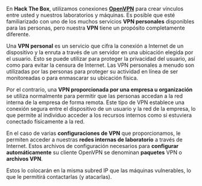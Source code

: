 En **Hack The Box**, utilizamos conexiones **[OpenVPN](https://en.wikipedia.org/wiki/OpenVPN)** para crear vínculos entre usted y nuestros laboratorios y máquinas. Es posible que esté familiarizado con uno de los muchos servicios **VPN personales** disponibles para las personas, pero nuestra **VPN** tiene un propósito completamente diferente.

Una **VPN personal** es un servicio que cifra la conexión a Internet de un dispositivo y la enruta a través de un servidor en una ubicación elegida por el usuario. Esto se puede utilizar para proteger la privacidad del usuario, así como para evitar la censura de Internet. Las VPN personales a menudo son utilizadas por las personas para proteger su actividad en línea de ser monitoreadas o para enmascarar su ubicación física.

Por el contrario, una **VPN proporcionada por una empresa u organización** se utiliza normalmente para permitir que las personas accedan a la red interna de la empresa de forma remota. Este tipo de VPN establece una conexión segura entre el dispositivo de un usuario y la red de la empresa, lo que permite al individuo acceder a los recursos internos como si estuviera conectado físicamente a la red.

En el caso de varias **configuraciones de VPN** que proporcionamos, le permiten acceder a nuestras **redes internas de laboratorio** a través de Internet. Estos archivos de configuración necesarios para **configurar automáticamente** su cliente OpenVPN se denominan **paquetes** VPN o **archivos VPN**.

Estos lo colocarán en la misma subred IP que las máquinas vulnerables, lo que le permitirá contactarlas (y atacarlas).